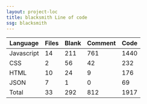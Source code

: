 ```yaml
---
layout: project-loc
title: blacksmith Line of code
ssg: blacksmith
---
```

<div class="table-responsive">
<table class="table">
<thead><tr>
<th>Language</th>
<th>Files</th>
<th>Blank</th>
<th>Comment</th>
<th>Code</th>
</tr></thead><tbody>
<tr><td>Javascript</td><td> 14</td><td> 211</td><td> 761</td><td> 1440</td></tr>
<tr><td>CSS</td><td> 2</td><td> 56</td><td> 42</td><td> 232</td></tr>
<tr><td>HTML</td><td> 10</td><td> 24</td><td> 9</td><td> 176</td></tr>
<tr><td>JSON</td><td> 7</td><td> 1</td><td> 0</td><td> 69</td></tr>
<tr><td>Total</td><td>33</td><td>292</td><td>812</td><td>1917</td></tr>
</tbody></table></div>
